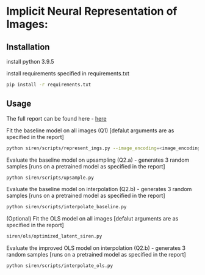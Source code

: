 # Implicit Neural Representation of Images:


## Installation

install python 3.9.5

install requirements specified in requirements.txt
```bash
pip install -r requirements.txt
```


## Usage

The full report can be found here - [here](https://docs.google.com/document/d/1ZmYBut54J3MAaKl7c7gO465Isv4-5qu_Cm00xHpEEZ4/edit?usp=sharing)

Fit the baseline model on all images (Q1) [defalut arguments are as specified in the report]
```bash
python siren/scripts/represent_imgs.py --image_encoding=<image_encoding_version> --side_length=<image_side_length> 
```

Evaluate the baseline model on upsampling (Q2.a)  - generates 3 random samples
[runs on a pretrained model as specified in the report]
```bash
python siren/scripts/upsample.py
```

Evaluate the baseline model on interpolation (Q2.b) - generates 3 random samples 
[runs on a pretrained model as specified in the report]
```bash
python siren/scripts/interpolate_baseline.py
```


(Optional) Fit the OLS model on all images [defalut arguments are as specified in the report]
```bash
siren/ols/optimized_latent_siren.py
```

Evaluate the improved OLS model on interpolation (Q2.b)  - generates 3 random samples
[runs on a pretrained model as specified in the report]
```bash
python siren/scripts/interpolate_ols.py
```
